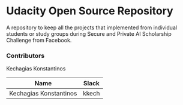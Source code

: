 # Udacity Open Source Repository
A repository to keep all the projects that implemented from individual students or study groups during Secure and Private AI Scholarship Challenge from Facebook.

### Contributors

Kechagias Konstantinos

| Name | Slack |
| ------ | ------ |
| Kechagias Konstantinos | kkech |
